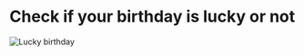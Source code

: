 # Check if your birthday is lucky or not

![Lucky birthday](https://user-images.githubusercontent.com/94384027/202227787-125d2909-ffc3-4a69-8e76-218dd112b6a2.png)
